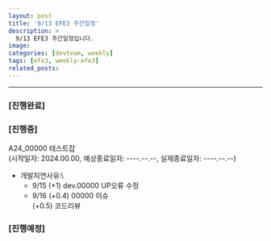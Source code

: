```yaml
---
layout: post
title: '9/13 EFE3 주간일정'
description: >
  9/13 EFE3 주간일정입니다.
image: 
categories: [devteam, weekly]
tags: [efe3, weekly-efe3]
related_posts:
---
```

---

### [진행완료]

### [진행중]

A24_00000 테스트잡 \
(시작일자: 2024.00.00, 예상종료일자: ----.--.--, 실제종료일자: ----.--.--)

- 개발지연사유:\
  - 9/15 (+1) dev.00000 UP오류 수정
  - 9/16 (+0.4) 00000 이슈 \
         (+0.5) 코드리뷰

### [진행예정]
